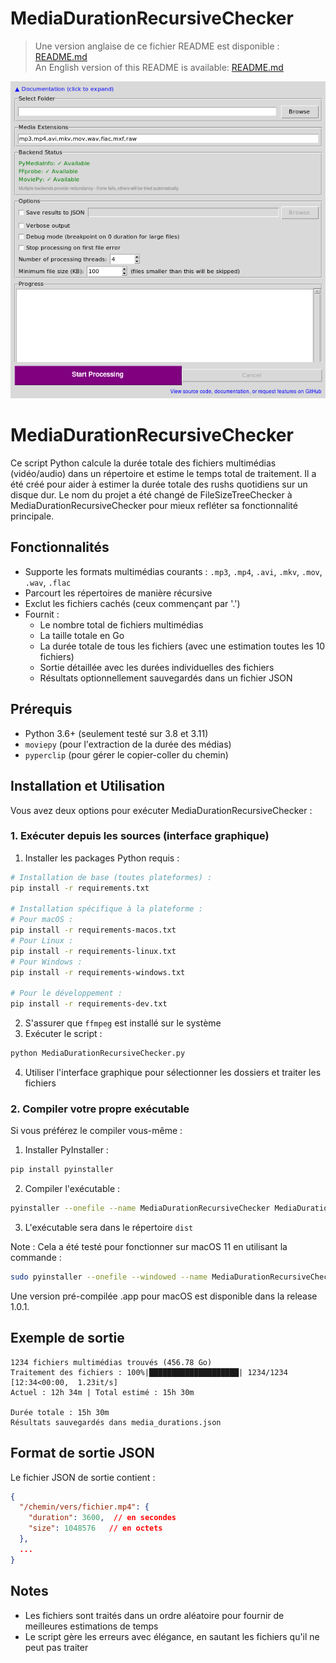 # MediaDurationRecursiveChecker

> Une version anglaise de ce fichier README est disponible : [README.md](README.md)  
> An English version of this README is available: [README.md](README.md)

![Capture d'écran de l'interface graphique](gui.png)

# MediaDurationRecursiveChecker

Ce script Python calcule la durée totale des fichiers multimédias (vidéo/audio) dans un répertoire et estime le temps total de traitement. Il a été créé pour aider à estimer la durée totale des rushs quotidiens sur un disque dur. Le nom du projet a été changé de FileSizeTreeChecker à MediaDurationRecursiveChecker pour mieux refléter sa fonctionnalité principale.

## Fonctionnalités

- Supporte les formats multimédias courants : `.mp3`, `.mp4`, `.avi`, `.mkv`, `.mov`, `.wav`, `.flac`
- Parcourt les répertoires de manière récursive
- Exclut les fichiers cachés (ceux commençant par '.')
- Fournit :
  - Le nombre total de fichiers multimédias
  - La taille totale en Go
  - La durée totale de tous les fichiers (avec une estimation toutes les 10 fichiers)
  - Sortie détaillée avec les durées individuelles des fichiers
  - Résultats optionnellement sauvegardés dans un fichier JSON

## Prérequis

- Python 3.6+ (seulement testé sur 3.8 et 3.11)
- `moviepy` (pour l'extraction de la durée des médias)
- `pyperclip` (pour gérer le copier-coller du chemin)

## Installation et Utilisation

Vous avez deux options pour exécuter MediaDurationRecursiveChecker :

### 1. Exécuter depuis les sources (interface graphique)
1. Installer les packages Python requis :
```bash
# Installation de base (toutes plateformes) :
pip install -r requirements.txt

# Installation spécifique à la plateforme :
# Pour macOS :
pip install -r requirements-macos.txt
# Pour Linux :
pip install -r requirements-linux.txt
# Pour Windows :
pip install -r requirements-windows.txt

# Pour le développement :
pip install -r requirements-dev.txt
```
2. S'assurer que `ffmpeg` est installé sur le système
3. Exécuter le script :
```bash
python MediaDurationRecursiveChecker.py
```
4. Utiliser l'interface graphique pour sélectionner les dossiers et traiter les fichiers

### 2. Compiler votre propre exécutable
Si vous préférez le compiler vous-même :
1. Installer PyInstaller :
```bash
pip install pyinstaller
```
2. Compiler l'exécutable :
```bash
pyinstaller --onefile --name MediaDurationRecursiveChecker MediaDurationRecursiveChecker.py --noconsole --hidden-import=imageio_ffmpeg
```
3. L'exécutable sera dans le répertoire `dist`

Note : Cela a été testé pour fonctionner sur macOS 11 en utilisant la commande :
```bash
sudo pyinstaller --onefile --windowed --name MediaDurationRecursiveChecker MediaDurationRecursiveChecker.py --clean
```

Une version pré-compilée .app pour macOS est disponible dans la release 1.0.1.

## Exemple de sortie

```
1234 fichiers multimédias trouvés (456.78 Go)
Traitement des fichiers : 100%|████████████████████| 1234/1234 [12:34<00:00,  1.23it/s]
Actuel : 12h 34m | Total estimé : 15h 30m

Durée totale : 15h 30m
Résultats sauvegardés dans media_durations.json
```

## Format de sortie JSON

Le fichier JSON de sortie contient :
```json
{
  "/chemin/vers/fichier.mp4": {
    "duration": 3600,  // en secondes
    "size": 1048576   // en octets
  },
  ...
}
```

## Notes

- Les fichiers sont traités dans un ordre aléatoire pour fournir de meilleures estimations de temps
- Le script gère les erreurs avec élégance, en sautant les fichiers qu'il ne peut pas traiter
